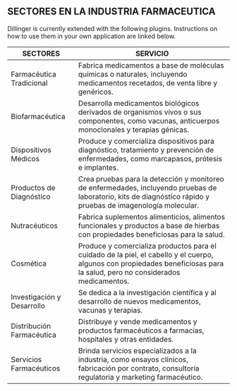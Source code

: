 ## SECTORES EN LA INDUSTRIA FARMACEUTICA

Dillinger is currently extended with the following plugins.
Instructions on how to use them in your own application are linked below.

| SECTORES | SERVICIO |
| ------ | ------ |
| Farmacéutica Tradicional | Fabrica medicamentos a base de moléculas químicas o naturales, incluyendo medicamentos recetados, de venta libre y genéricos. |
| Biofarmacéutica | Desarrolla medicamentos biológicos derivados de organismos vivos o sus componentes, como vacunas, anticuerpos monoclonales y terapias génicas. |
|  Dispositivos Médicos | Produce y comercializa dispositivos para diagnóstico, tratamiento y prevención de enfermedades, como marcapasos, prótesis e implantes. |
| Productos de Diagnóstico | Crea pruebas para la detección y monitoreo de enfermedades, incluyendo pruebas de laboratorio, kits de diagnóstico rápido y pruebas de imagenología molecular. |
| Nutracéuticos | Fabrica suplementos alimenticios, alimentos funcionales y productos a base de hierbas con propiedades beneficiosas para la salud. |
| Cosmética | Produce y comercializa productos para el cuidado de la piel, el cabello y el cuerpo, algunos con propiedades beneficiosas para la salud, pero no considerados medicamentos. |
| Investigación y Desarrollo  | Se dedica a la investigación científica y al desarrollo de nuevos medicamentos, vacunas y terapias. |
| Distribución Farmacéutica | Distribuye y vende medicamentos y productos farmacéuticos a farmacias, hospitales y otras entidades. |
| Servicios Farmacéuticos | Brinda servicios especializados a la industria, como ensayos clínicos, fabricación por contrato, consultoría regulatoria y marketing farmacéutico. |
